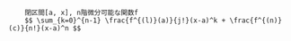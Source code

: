 
        閉区間[a, x], n階微分可能な関数f
        $$ \sum_{k=0}^{n-1} \frac{f^{(l)}(a)}{j!}(x-a)^k + \frac{f^{(n)}(c)}{n!}(x-a)^n $$